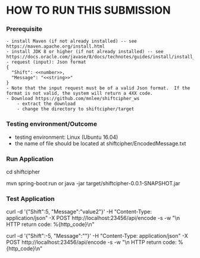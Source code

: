 # HOW TO RUN THIS SUBMISSION

### Prerequisite
	- install Maven (if not already installed) -- see https://maven.apache.org/install.html
	- install JDK 8 or higher (if not already installed) -- see https://docs.oracle.com/javase/8/docs/technotes/guides/install/install_overview.html
	- request (input): Json format
	{
	  "Shift": <<number>>,
	  "Message": "<<string>>"
	}
	- Note that the input request must be of a valid Json format.  If the format is not valid, the system will return a 4XX code. 
	- Download https://github.com/mnlee/shiftcipher_ws
		- extract the download 
		- change the directory to shiftcipher/target

	
### Testing environment/Outcome
 - testing environment: Linux (Ubuntu 16.04)
 - the name of file should be located at shiftcipher/EncodedMessage.txt

### Run Application
cd shiftcipher

mvn spring-boot:run
or 
java -jar target/shiftcipher-0.0.1-SNAPSHOT.jar

### Test Application
curl -d '{"Shift":5, "Message":"value2"}' -H "Content-Type: application/json" -X POST http://localhost:23456/api/encode -s -w "\n HTTP return code: %{http_code}\n"

curl -d '{"Shift":-5, "Message":""}' -H "Content-Type: application/json" -X POST http://localhost:23456/api/encode -s -w "\n HTTP return code: %{http_code}\n"